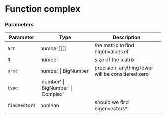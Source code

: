 <!-- Note: This file is automatically generated from source code comments. Changes made in this file will be overridden. -->
# Function complex
### Parameters
Parameter | Type | Description
--------- | ---- | -----------
`arr` | number[][] | the matrix to find eigenvalues of
`N` | number | size of the matrix
`prec` | number &#124; BigNumber | precision, anything lower will be considered zero
`type` | 'number' &#124; 'BigNumber' &#124; 'Complex' |
`findVectors` | boolean | should we find eigenvectors?
